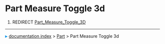 # Part Measure Toggle 3d
1.  REDIRECT [Part_Measure_Toggle_3D](Part_Measure_Toggle_3D.md)



---
![](images/Right_arrow.png) [documentation index](../README.md) > [Part](Part_Workbench.md) > Part Measure Toggle 3d
